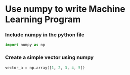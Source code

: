 # Use numpy to write Machine Learning Program

### Include numpy in the python file
```python
import numpy as np
```
### Create a simple vector using numpy
```python
vector_a = np.array([1, 2, 3, 4, 5])
```
